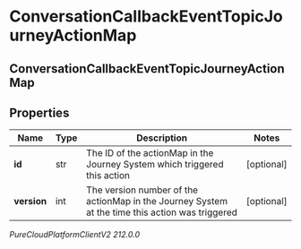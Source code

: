# ConversationCallbackEventTopicJourneyActionMap

## ConversationCallbackEventTopicJourneyActionMap

## Properties

|Name | Type | Description | Notes|
|------------ | ------------- | ------------- | -------------|
| **id** | str | The ID of the actionMap in the Journey System which triggered this action | [optional] |
| **version** | int | The version number of the actionMap in the Journey System at the time this action was triggered | [optional] |



_PureCloudPlatformClientV2 212.0.0_
